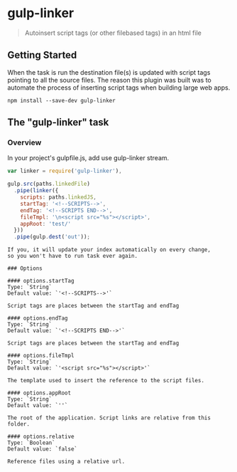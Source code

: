 # gulp-linker

> Autoinsert script tags (or other filebased tags) in an html file

## Getting Started

When the task is run the destination file(s) is updated with script tags pointing to all the source files. The reason
this plugin was built was to automate the process of inserting script tags when building large web apps.

```shell
npm install --save-dev gulp-linker
```

## The "gulp-linker" task

### Overview
In your project's gulpfile.js, add use gulp-linker stream.

```js
var linker = require('gulp-linker'),

gulp.src(paths.linkedFile)
  .pipe(linker({
    scripts: paths.linkedJS,
    startTag: '<!--SCRIPTS-->',
    endTag: '<!--SCRIPTS END-->',
    fileTmpl: '\n<script src="%s"></script>',
    appRoot: 'test/'
  }))
  .pipe(gulp.dest('out'));
```

```watch
If you, it will update your index automatically on every change,
so you won't have to run task ever again.

### Options

#### options.startTag
Type: `String`
Default value: `'<!--SCRIPTS-->'`

Script tags are places between the startTag and endTag

#### options.endTag
Type: `String`
Default value: `'<!--SCRIPTS END-->'`

Script tags are places between the startTag and endTag

#### options.fileTmpl
Type: `String`
Default value: `'<script src="%s"></script>'`

The template used to insert the reference to the script files.

#### options.appRoot
Type: `String`
Default value: `''`

The root of the application. Script links are relative from this folder.

#### options.relative
Type: `Boolean`
Default value: `false`

Reference files using a relative url.

